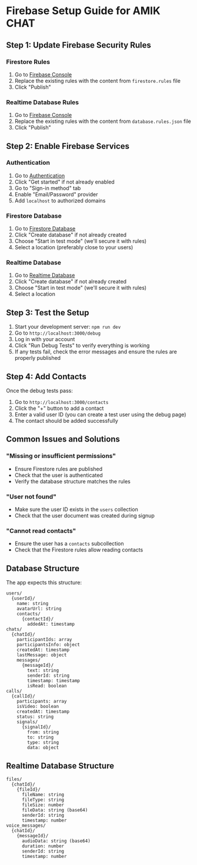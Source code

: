 # Firebase Setup Guide for AMIK CHAT

## Step 1: Update Firebase Security Rules

### Firestore Rules
1. Go to [Firebase Console](https://console.firebase.google.com/project/chatsnap-y6m78/firestore/rules)
2. Replace the existing rules with the content from `firestore.rules` file
3. Click "Publish"

### Realtime Database Rules
1. Go to [Firebase Console](https://console.firebase.google.com/project/chatsnap-y6m78/database/rules)
2. Replace the existing rules with the content from `database.rules.json` file
3. Click "Publish"

## Step 2: Enable Firebase Services

### Authentication
1. Go to [Authentication](https://console.firebase.google.com/project/chatsnap-y6m78/authentication)
2. Click "Get started" if not already enabled
3. Go to "Sign-in method" tab
4. Enable "Email/Password" provider
5. Add `localhost` to authorized domains

### Firestore Database
1. Go to [Firestore Database](https://console.firebase.google.com/project/chatsnap-y6m78/firestore)
2. Click "Create database" if not already created
3. Choose "Start in test mode" (we'll secure it with rules)
4. Select a location (preferably close to your users)

### Realtime Database
1. Go to [Realtime Database](https://console.firebase.google.com/project/chatsnap-y6m78/database)
2. Click "Create database" if not already created
3. Choose "Start in test mode" (we'll secure it with rules)
4. Select a location

## Step 3: Test the Setup

1. Start your development server: `npm run dev`
2. Go to `http://localhost:3000/debug`
3. Log in with your account
4. Click "Run Debug Tests" to verify everything is working
5. If any tests fail, check the error messages and ensure the rules are properly published

## Step 4: Add Contacts

Once the debug tests pass:
1. Go to `http://localhost:3000/contacts`
2. Click the "+" button to add a contact
3. Enter a valid user ID (you can create a test user using the debug page)
4. The contact should be added successfully

## Common Issues and Solutions

### "Missing or insufficient permissions"
- Ensure Firestore rules are published
- Check that the user is authenticated
- Verify the database structure matches the rules

### "User not found"
- Make sure the user ID exists in the `users` collection
- Check that the user document was created during signup

### "Cannot read contacts"
- Ensure the user has a `contacts` subcollection
- Check that the Firestore rules allow reading contacts

## Database Structure

The app expects this structure:

```
users/
  {userId}/
    name: string
    avatarUrl: string
    contacts/
      {contactId}/
        addedAt: timestamp
chats/
  {chatId}/
    participantIds: array
    participantsInfo: object
    createdAt: timestamp
    lastMessage: object
    messages/
      {messageId}/
        text: string
        senderId: string
        timestamp: timestamp
        isRead: boolean
calls/
  {callId}/
    participants: array
    isVideo: boolean
    createdAt: timestamp
    status: string
    signals/
      {signalId}/
        from: string
        to: string
        type: string
        data: object
```

## Realtime Database Structure

```
files/
  {chatId}/
    {fileId}/
      fileName: string
      fileType: string
      fileSize: number
      fileData: string (base64)
      senderId: string
      timestamp: number
voice_messages/
  {chatId}/
    {messageId}/
      audioData: string (base64)
      duration: number
      senderId: string
      timestamp: number
``` 